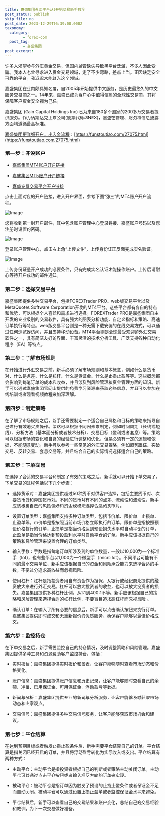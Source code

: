 ```yaml
---
title: 嘉盛集团外汇平台从0开始交易新手教程
post_status: publish
skip_file: no
post_date: 2023-12-29T06:39:00.000Z
taxonomy:
  category:
        - forex-com
  post_tag:
        - 嘉盛集团
post_excerpt: 
---
```

许多人渴望参与外汇黄金交易，但国内监管缺失导致黑平台泛滥，不少人因此受骗。我本人也曾寻求进入黄金交易领域，走了不少弯路，差点上当。正因缺乏安全可靠的平台，我迟迟未能踏入这个领域。

嘉盛集团在业内颇具知名度，自2005年开始提供中文服务，是历史最悠久的中文服务交易商之一。14年来，嘉盛已成为客户心中值得信赖的全球性交易商，其将保障客户资金安全视为己任。

嘉盛集团 (Gain Capital Holdings Inc) 已为来自180多个国家的200多万交易者提供服务。作为纳斯达克上市公司(股票代码:SNEX)，嘉盛在管理、财务和信息披露方面均遵循最高标准。

[嘉盛集团更详细开户，出入金流程](https://funstoutiao.com/27075.html)：[https://funstoutiao.com/27075.html](https://funstoutiao.com/27075.html)

### 第一步：开设账户

* [嘉盛集团MT4账户开户链接](https://s.ssgg.net/jsmt4)

* [嘉盛集团MT5账户开户链接](https://s.ssgg.net/jsmt5)

* [嘉盛专属交易平台开户链接](https://s.ssgg.net/js)

点击上面对应的开户链接，进入开户界面，参考下图“张三”的MT4账户开户流程。

![Image](https://prod-files-secure.s3.us-west-2.amazonaws.com/39ed1227-6d7d-4570-be36-9ccd4a2c4241/7a167aea-686b-400d-af59-4e18eb607a40/640.png?X-Amz-Algorithm=AWS4-HMAC-SHA256&X-Amz-Content-Sha256=UNSIGNED-PAYLOAD&X-Amz-Credential=ASIAZI2LB4666YDO7KDS%2F20250318%2Fus-west-2%2Fs3%2Faws4_request&X-Amz-Date=20250318T041308Z&X-Amz-Expires=3600&X-Amz-Security-Token=IQoJb3JpZ2luX2VjEPv%2F%2F%2F%2F%2F%2F%2F%2F%2F%2FwEaCXVzLXdlc3QtMiJGMEQCIHsouQIt3yfSjDrxjhPQBFBIw2NBPVUnqzRykAek%2FdrbAiB%2FSp0adCxXdTDD7GY8o2KoO9aLmDa3pfJEgXagh3UZ0Sr%2FAwhUEAAaDDYzNzQyMzE4MzgwNSIMa5vhgC18hLYMe5L%2FKtwD%2B%2F7NKqQq6WgdNftAYn%2BcVMjPjvkxaeSoriycxBmVDTwrPbtZNFY9%2Fu3dz1yv2K%2FMgNEia9eCMhBTG7bLPtKl0CUO6nvVAdaQ3VRQnlHtUMZGfdJf9%2F8RcxkCmWjaNCxM05lyIJV7B28IN6JjM46hZX%2FMsIyDGdahIuj6s0WzkJIa%2Bl50Lv7PbDDm7eG%2FjN0bazaApSyWTAfgwEnjHaKbOJpzjnWxmKG8SzdzDLYVjx9uKdNsWyTr4A2Za9IJeQhXsDW%2Fy8QpY5FfN5uBaWRxzzEPfe%2FD8XACkiDoU6HajgukzwAN3xgoPDmYyNrxS8ao1TuvYYkKZdfj8UIZ5nRaNW3DgGumynbAeFroOqa6mNLB%2BRPuD%2FvRr1fzHcVX9phm3P8oebw35og9MFdlpjt9RjjTDcR778s9CCyzyAi1a80TFb9%2FLYNRcxchol7BaWfU%2F6OtW2Zwm33e%2BNjZxTV16KSjnFNA9RIhbgXlt7SkD3v81nmZg2nHyr81BgSTz1WEf1oQEz0StmQk95XSwcw5PTTPsbzwf8V%2BHElWZyRnJEin%2FGp6%2FcY5Kx6jBJ4Olv3TKp1t5J%2FQ1M%2FplGniZ2S2vmqwBuLIO0m5iTIEQcLs4CS9hVFyuQq40GiRRtww1sjjvgY6pgFkeR5jax3ctSG2mVzZwa3kAy1lkyjv0gqKPVyCS4t284bmRHkBnADYCS605MJQE0UBxU5LprPd39ml%2FExPrtLFiz88uZNLxr%2Fx6mYalngR2pLikex%2F0HwkKXhsdNjDimOLcd6tqwtN77GpgeKI8i8F%2Fa8E03JLF4Fm4VJbii4fistG%2BKcAswfKgbCJ7ZoNwlnRSvCxh1vxltzAnFMHmbqxNq0dx4fa&X-Amz-Signature=ba0a9d8138a13ce1333934e8ba1e4f69ce0172650e3ab6c9f6577b72d53bde0e&X-Amz-SignedHeaders=host&x-id=GetObject)

您将收到第一封开户邮件，其中包含账户管理中心登录链接、嘉盛账户号码以及您注册时设置的密码。

![Image](https://prod-files-secure.s3.us-west-2.amazonaws.com/39ed1227-6d7d-4570-be36-9ccd4a2c4241/eaa1c6b3-2877-4284-a0e1-530e222c27fb/image.png?X-Amz-Algorithm=AWS4-HMAC-SHA256&X-Amz-Content-Sha256=UNSIGNED-PAYLOAD&X-Amz-Credential=ASIAZI2LB4666YDO7KDS%2F20250318%2Fus-west-2%2Fs3%2Faws4_request&X-Amz-Date=20250318T041308Z&X-Amz-Expires=3600&X-Amz-Security-Token=IQoJb3JpZ2luX2VjEPv%2F%2F%2F%2F%2F%2F%2F%2F%2F%2FwEaCXVzLXdlc3QtMiJGMEQCIHsouQIt3yfSjDrxjhPQBFBIw2NBPVUnqzRykAek%2FdrbAiB%2FSp0adCxXdTDD7GY8o2KoO9aLmDa3pfJEgXagh3UZ0Sr%2FAwhUEAAaDDYzNzQyMzE4MzgwNSIMa5vhgC18hLYMe5L%2FKtwD%2B%2F7NKqQq6WgdNftAYn%2BcVMjPjvkxaeSoriycxBmVDTwrPbtZNFY9%2Fu3dz1yv2K%2FMgNEia9eCMhBTG7bLPtKl0CUO6nvVAdaQ3VRQnlHtUMZGfdJf9%2F8RcxkCmWjaNCxM05lyIJV7B28IN6JjM46hZX%2FMsIyDGdahIuj6s0WzkJIa%2Bl50Lv7PbDDm7eG%2FjN0bazaApSyWTAfgwEnjHaKbOJpzjnWxmKG8SzdzDLYVjx9uKdNsWyTr4A2Za9IJeQhXsDW%2Fy8QpY5FfN5uBaWRxzzEPfe%2FD8XACkiDoU6HajgukzwAN3xgoPDmYyNrxS8ao1TuvYYkKZdfj8UIZ5nRaNW3DgGumynbAeFroOqa6mNLB%2BRPuD%2FvRr1fzHcVX9phm3P8oebw35og9MFdlpjt9RjjTDcR778s9CCyzyAi1a80TFb9%2FLYNRcxchol7BaWfU%2F6OtW2Zwm33e%2BNjZxTV16KSjnFNA9RIhbgXlt7SkD3v81nmZg2nHyr81BgSTz1WEf1oQEz0StmQk95XSwcw5PTTPsbzwf8V%2BHElWZyRnJEin%2FGp6%2FcY5Kx6jBJ4Olv3TKp1t5J%2FQ1M%2FplGniZ2S2vmqwBuLIO0m5iTIEQcLs4CS9hVFyuQq40GiRRtww1sjjvgY6pgFkeR5jax3ctSG2mVzZwa3kAy1lkyjv0gqKPVyCS4t284bmRHkBnADYCS605MJQE0UBxU5LprPd39ml%2FExPrtLFiz88uZNLxr%2Fx6mYalngR2pLikex%2F0HwkKXhsdNjDimOLcd6tqwtN77GpgeKI8i8F%2Fa8E03JLF4Fm4VJbii4fistG%2BKcAswfKgbCJ7ZoNwlnRSvCxh1vxltzAnFMHmbqxNq0dx4fa&X-Amz-Signature=344855cff50f7f7357e520f3b0287e41f55e7f98c435fd00afa99dd3d77aee17&X-Amz-SignedHeaders=host&x-id=GetObject)

登录账户管理中心，点击右上角“上传文件”，上传身份证正反面完成实名验证。

![Image](https://prod-files-secure.s3.us-west-2.amazonaws.com/39ed1227-6d7d-4570-be36-9ccd4a2c4241/54090639-09fc-46b4-a135-e0289f707147/image.png?X-Amz-Algorithm=AWS4-HMAC-SHA256&X-Amz-Content-Sha256=UNSIGNED-PAYLOAD&X-Amz-Credential=ASIAZI2LB4666YDO7KDS%2F20250318%2Fus-west-2%2Fs3%2Faws4_request&X-Amz-Date=20250318T041308Z&X-Amz-Expires=3600&X-Amz-Security-Token=IQoJb3JpZ2luX2VjEPv%2F%2F%2F%2F%2F%2F%2F%2F%2F%2FwEaCXVzLXdlc3QtMiJGMEQCIHsouQIt3yfSjDrxjhPQBFBIw2NBPVUnqzRykAek%2FdrbAiB%2FSp0adCxXdTDD7GY8o2KoO9aLmDa3pfJEgXagh3UZ0Sr%2FAwhUEAAaDDYzNzQyMzE4MzgwNSIMa5vhgC18hLYMe5L%2FKtwD%2B%2F7NKqQq6WgdNftAYn%2BcVMjPjvkxaeSoriycxBmVDTwrPbtZNFY9%2Fu3dz1yv2K%2FMgNEia9eCMhBTG7bLPtKl0CUO6nvVAdaQ3VRQnlHtUMZGfdJf9%2F8RcxkCmWjaNCxM05lyIJV7B28IN6JjM46hZX%2FMsIyDGdahIuj6s0WzkJIa%2Bl50Lv7PbDDm7eG%2FjN0bazaApSyWTAfgwEnjHaKbOJpzjnWxmKG8SzdzDLYVjx9uKdNsWyTr4A2Za9IJeQhXsDW%2Fy8QpY5FfN5uBaWRxzzEPfe%2FD8XACkiDoU6HajgukzwAN3xgoPDmYyNrxS8ao1TuvYYkKZdfj8UIZ5nRaNW3DgGumynbAeFroOqa6mNLB%2BRPuD%2FvRr1fzHcVX9phm3P8oebw35og9MFdlpjt9RjjTDcR778s9CCyzyAi1a80TFb9%2FLYNRcxchol7BaWfU%2F6OtW2Zwm33e%2BNjZxTV16KSjnFNA9RIhbgXlt7SkD3v81nmZg2nHyr81BgSTz1WEf1oQEz0StmQk95XSwcw5PTTPsbzwf8V%2BHElWZyRnJEin%2FGp6%2FcY5Kx6jBJ4Olv3TKp1t5J%2FQ1M%2FplGniZ2S2vmqwBuLIO0m5iTIEQcLs4CS9hVFyuQq40GiRRtww1sjjvgY6pgFkeR5jax3ctSG2mVzZwa3kAy1lkyjv0gqKPVyCS4t284bmRHkBnADYCS605MJQE0UBxU5LprPd39ml%2FExPrtLFiz88uZNLxr%2Fx6mYalngR2pLikex%2F0HwkKXhsdNjDimOLcd6tqwtN77GpgeKI8i8F%2Fa8E03JLF4Fm4VJbii4fistG%2BKcAswfKgbCJ7ZoNwlnRSvCxh1vxltzAnFMHmbqxNq0dx4fa&X-Amz-Signature=47f2123e5aa497a7caed1383d2d59c9118dd7c7211c6cc090757985d15e1d7cc&X-Amz-SignedHeaders=host&x-id=GetObject)

上传身份证是开户成功的必要条件，只有完成实名认证才能操作账户。上传后请耐心等待开户成功的邮件通知。

### 第二步：选择交易平台

嘉盛集团提供多种交易平台，包括FOREXTrader PRO、web版交易平台以及MetaQuotes Software Corporation开发的MT4平台。这些平台都有各自的特点和优势，可以根据个人喜好和需求进行选择。FOREXTrader PRO是嘉盛集团自主开发的专业级别的交易软件，具有强大的图表分析功能、自定义指标和策略、高速订单执行等特点。web版交易平台则是一种无需下载安装的在线交易方式，可以通过任何浏览器访问，并且支持移动设备。MT4平台则是全球最受欢迎的外汇交易软件之一，具有简洁友好的界面、丰富灵活的技术分析工具、广泛支持各种自动化程序（EA）等特点。

### 第三步：了解市场规则

在开始进行外汇交易之前，新手必须了解市场规则和基本概念，例如什么是货币对、什么是点差、什么是杠杆、什么是保证金、什么是止损止盈等等。这些概念都会影响到每笔订单的成本和收益，并且涉及到风险管理和资金管理方面的知识。新手可以通过嘉盛集团官网上提供的免费学习资源来获取这些信息，并且可以参加在线培训或者观看视频教程来加深理解。

### 第四步：制定策略

在了解了市场规则之后，新手还需要制定一个适合自己风格和目标的策略来指导自己进行有效地买卖操作。策略可以根据不同因素来制定，例如时间周期（长线或短线）、分析方法（基本面分析或者技术分析）、交易目标（盈利或者套息）等。策略可以根据市场的变化和自身的经验进行调整和优化，但是必须有一定的逻辑和依据，不能随意变动。新手可以参考一些常见的外汇交易策略，例如趋势跟踪、突破交易、反转交易、套息交易等，并且结合自己的实际情况选择适合自己的策略。

### 第五步：下单交易

在选择了合适的交易平台和制定了有效的策略之后，新手就可以开始下单交易了。下单交易的过程包括以下几个步骤：

* 选择货币对：嘉盛集团提供超过50种货币对供客户选择，包括主要货币对、次要货币对和异国货币对。不同的货币对有不同的点差、流动性和波动性，新手应该根据自己的风险偏好和资金规模来选择合适的货币对。

* 设置订单类型：嘉盛集团支持多种订单类型，包括市价单、限价单、止损单、止盈单等。市价单是指按照当前市场价格立即执行的订单，限价单是指按照预设价格执行的订单，止损单是指当价格达到预设损失水平时自动平仓的订单，止盈单是指当价格达到预设盈利水平时自动平仓的订单。新手应该根据自己的策略和风险管理来设置合理的订单类型。

* 输入手数：手数是指每笔订单所涉及到的单位数量，一般以10,000为一个标准手（lot），也有些平台以1,000为一个微型手（micro lot）。不同平台可能有不同的最小交易单位，新手应该根据自己的资金和风险承受能力来选择合适的手数，不要过分追求高收益而忽视风险。

* 使用杠杆：杠杆是指投资者用自有资金作为担保，从银行或经纪商处提供的融资放大来进行外汇交易。杠杆可以放大投资者的收益，也可以放大投资者的损失。嘉盛集团提供多种杠杆比例，从1:1到400:1不等。新手应该根据自己的策略和风险管理来选择合适的杠杆比例，不要盲目追求高杠杆而忽视风险 。

* 确认订单：在输入了所有必要的信息后，新手可以点击确认按钮来执行订单。嘉盛集团提供即时成交和无重新报价的优质服务，确保客户能够以最佳价格成交。

### 第六步：监控持仓

在下单交易之后，新手需要监控自己的持仓情况，及时调整策略和风险管理。嘉盛集团提供多种工具和资源帮助客户监控持仓，包括：

* 实时报价：嘉盛集团提供实时报价和图表，让客户能够随时查看市场动态和价格变化。

* 账户信息：嘉盛集团提供账户信息和历史记录，让客户能够随时查看自己的余额、净值、已用保证金、可用保证金、浮动盈亏等数据。

* 新闻与分析：嘉盛集团提供专业的新闻与分析服务，让客户能够及时获取市场动态和专家观点。

* 交易信号：嘉盛集团提供多种交易信号服务，让客户能够获取市场机会和建议。

### 第七步：平仓结算

在达到预期目标或者触发止损止盈条件后，新手需要平仓结算自己的订单。平仓结算是指关闭已经开启的订单，并且将浮动盈亏转化为实际收入或支出。平仓结算有两种方式：

* 主动平仓：主动平仓是指投资者根据自己的判断或者策略主动关闭订单。主动平仓可以通过点击平仓按钮或者输入相反方向的订单来实现。

* 被动平仓：被动平仓是指订单因为触发了预设的止损止盈条件或者保证金不足而自动关闭。被动平仓可以通过设置止损止盈单或者监控保证金水平来避免。

* 平仓结算后，新手可以查看自己的交易结果和账户变化，总结自己的交易经验和教训，为下一次交易做好准备。